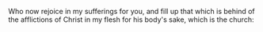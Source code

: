 Who now rejoice in my sufferings for you, and fill up that which is behind of the afflictions of Christ in my flesh for his body's sake, which is the church:
